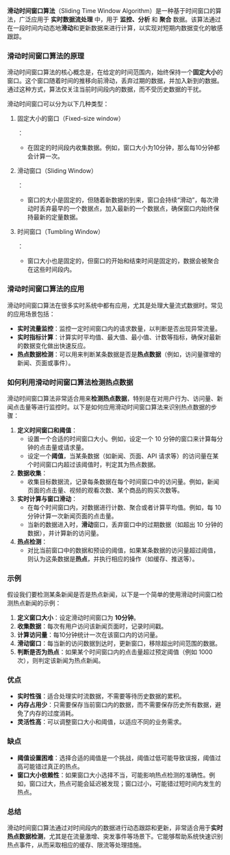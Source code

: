 **滑动时间窗口算法**（Sliding Time Window Algorithm）是一种基于时间窗口的算法，广泛应用于 **实时数据流处理** 中，用于 **监控、分析** 和 **聚合** 数据。该算法通过在一段时间内动态地**滑动**和更新数据来进行计算，以实现对短期内数据变化的敏感跟踪。

### 滑动时间窗口算法的原理

滑动时间窗口算法的核心概念是，在给定的时间范围内，始终保持一个**固定大小**的窗口。这个窗口随着时间的推移向前滑动，丢弃过期的数据，并加入新到的数据。通过这种方式，算法仅关注当前时间段内的数据，而不受历史数据的干扰。

滑动时间窗口可以分为以下几种类型：

1. 固定大小的窗口（Fixed-size window）

   ：

   - 在固定的时间段内收集数据。例如，窗口大小为10分钟，那么每10分钟都会计算一次。

2. 滑动窗口（Sliding Window）

   ：

   - 窗口的大小是固定的，但随着新数据的到来，窗口会持续“滑动”，每次滑动时丢弃最早的一个数据点，加入最新的一个数据点，确保窗口内始终保持最新的定量数据。

3. 时间窗口（Tumbling Window）

   ：

   - 窗口大小也是固定的，但窗口的开始和结束时间是固定的，数据会被聚合在这些时间段内。

### 滑动时间窗口算法的应用

滑动时间窗口算法在很多实时系统中都有应用，尤其是处理大量流式数据时。常见的应用场景包括：

- **实时流量监控**：监控一定时间窗口内的请求数量，以判断是否出现异常流量。
- **实时指标计算**：计算实时平均值、最大值、最小值、计数等指标，确保对最新的数据变化做出快速反应。
- **热点数据检测**：可以用来判断某条数据是否是**热点数据**（例如，访问量骤增的新闻、页面或事件）。

### 如何利用滑动时间窗口算法检测热点数据

滑动时间窗口算法非常适合用来**检测热点数据**，特别是在对用户行为、访问量、新闻点击量等进行监控时。以下是如何应用滑动时间窗口算法来识别热点数据的步骤：

1. **定义时间窗口和阈值**：
   - 设置一个合适的时间窗口大小。例如，设定一个 10 分钟的窗口来计算每分钟的点击量或请求量。
   - 设定一个**阈值**，当某条数据（如新闻、页面、API 请求等）的访问量在某个时间窗口内超过该阈值时，判定其为热点数据。
2. **数据收集**：
   - 收集目标数据流，记录每条数据在每个时间窗口中的访问量。例如，新闻页面的点击量、视频的观看次数、某个商品的购买次数等。
3. **实时计算与窗口滑动**：
   - 在每个时间窗口内，对数据进行计数、聚合或者计算平均值。例如，每 10 分钟计算一次新闻页面的点击量。
   - 当新的数据进入时，**滑动**窗口，丢弃窗口中的过期数据（如超出 10 分钟的数据），并计算新的访问量。
4. **热点检测**：
   - 对比当前窗口中的数据和预设的阈值，如果某条数据的访问量超过阈值，则认为这条数据是**热点**，并执行相应的操作（如缓存、推送等）。

### 示例

假设我们要检测某条新闻是否是热点新闻，以下是一个简单的使用滑动时间窗口检测热点新闻的示例：

1. **定义窗口大小**：设定滑动时间窗口为 **10分钟**。
2. **收集数据**：每次有用户访问该新闻页面时，记录时间戳。
3. **计算访问量**：每10分钟统计一次在该窗口内的访问量。
4. **滑动窗口**：每当新的访问数据到达时，更新窗口，移除超出时间范围的数据。
5. **判断是否为热点**：如果某个时间窗口内的点击量超过预定阈值（例如 1000 次），则判定该新闻为热点新闻。

### 优点

- **实时性强**：适合处理实时流数据，不需要等待历史数据的累积。
- **内存占用少**：只需要保存当前窗口内的数据，而不需要保存历史所有数据，避免了内存的过度消耗。
- **灵活性高**：可以调整窗口大小和阈值，以适应不同的业务需求。

### 缺点

- **阈值设置困难**：选择合适的阈值是一个挑战，阈值过低可能导致误报，阈值过高可能错过真正的热点。
- **窗口大小依赖性**：如果窗口大小选择不当，可能影响热点检测的准确性。例如，窗口过大，热点可能会延迟被发现；窗口过小，可能错过短时间内发生的热点。

### 总结

滑动时间窗口算法通过对时间段内的数据进行动态跟踪和更新，非常适合用于**实时热点数据检测**，尤其是在流量激增、突发事件等场景下。它能够帮助系统快速识别热点事件，从而采取相应的缓存、限流等处理措施。